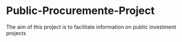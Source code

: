 # Public-Procuremente-Project
The aim of this project is to facilitate information on public investment projects
